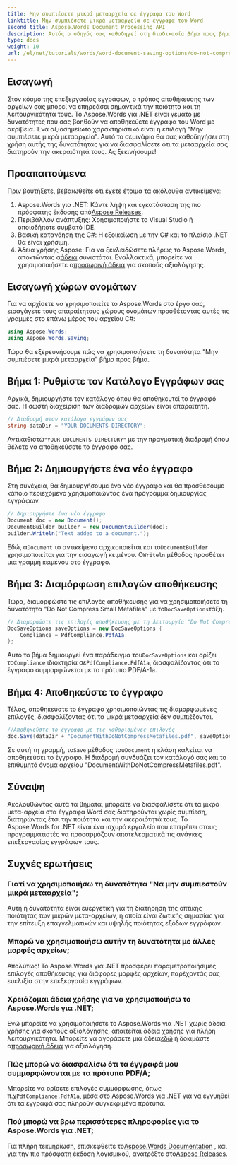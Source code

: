 ```yaml
---
title: Μην συμπιέσετε μικρά μετααρχεία σε έγγραφα του Word
linktitle: Μην συμπιέσετε μικρά μετααρχεία σε έγγραφα του Word
second_title: Aspose.Words Document Processing API
description: Αυτός ο οδηγός σας καθοδηγεί στη διαδικασία βήμα προς βήμα χρήσης της δυνατότητας «Να μην συμπιέσετε μικρά μετααρχεία», διασφαλίζοντας ότι τα έγγραφά σας διατηρούν την ακεραιότητα και την ποιότητά τους καθ' όλη τη διάρκεια της διαδικασίας αποθήκευσης.
type: docs
weight: 10
url: /el/net/tutorials/words/word-document-saving-options/do-not-compress-small-metafiles-word-documents/
---
```

## Εισαγωγή

Στον κόσμο της επεξεργασίας εγγράφων, ο τρόπος αποθήκευσης των αρχείων σας μπορεί να επηρεάσει σημαντικά την ποιότητα και τη λειτουργικότητά τους. Το Aspose.Words για .NET είναι γεμάτο με δυνατότητες που σας βοηθούν να αποθηκεύετε έγγραφα του Word με ακρίβεια. Ένα αξιοσημείωτο χαρακτηριστικό είναι η επιλογή "Μην συμπιέσετε μικρά μετααρχεία". Αυτό το σεμινάριο θα σας καθοδηγήσει στη χρήση αυτής της δυνατότητας για να διασφαλίσετε ότι τα μετααρχεία σας διατηρούν την ακεραιότητά τους. Ας ξεκινήσουμε!

## Προαπαιτούμενα

Πριν βουτήξετε, βεβαιωθείτε ότι έχετε έτοιμα τα ακόλουθα αντικείμενα:

1.  Aspose.Words για .NET: Κάντε λήψη και εγκατάσταση της πιο πρόσφατης έκδοσης από[Aspose Releases](https://releases.aspose.com/words/net/).
2. Περιβάλλον ανάπτυξης: Χρησιμοποιήστε το Visual Studio ή οποιοδήποτε συμβατό IDE.
3. Βασική κατανόηση της C#: Η εξοικείωση με την C# και το πλαίσιο .NET θα είναι χρήσιμη.
4.  Άδεια χρήσης Aspose: Για να ξεκλειδώσετε πλήρως το Aspose.Words, αποκτώντας α[άδεια](https://purchase.aspose.com/buy) συνιστάται. Εναλλακτικά, μπορείτε να χρησιμοποιήσετε α[προσωρινή άδεια](https://purchase.aspose.com/temporary-license/) για σκοπούς αξιολόγησης.

## Εισαγωγή χώρων ονομάτων

Για να αρχίσετε να χρησιμοποιείτε το Aspose.Words στο έργο σας, εισαγάγετε τους απαραίτητους χώρους ονομάτων προσθέτοντας αυτές τις γραμμές στο επάνω μέρος του αρχείου C#:

```csharp
using Aspose.Words;
using Aspose.Words.Saving;
```

Τώρα θα εξερευνήσουμε πώς να χρησιμοποιήσετε τη δυνατότητα "Μην συμπιέσετε μικρά μετααρχεία" βήμα προς βήμα.

## Βήμα 1: Ρυθμίστε τον Κατάλογο Εγγράφων σας

Αρχικά, δημιουργήστε τον κατάλογο όπου θα αποθηκευτεί το έγγραφό σας. Η σωστή διαχείριση των διαδρομών αρχείων είναι απαραίτητη.

```csharp
// Διαδρομή στον κατάλογο εγγράφων σας
string dataDir = "YOUR DOCUMENTS DIRECTORY";
```

 Αντικαθιστώ`"YOUR DOCUMENTS DIRECTORY"` με την πραγματική διαδρομή όπου θέλετε να αποθηκεύσετε το έγγραφό σας.

## Βήμα 2: Δημιουργήστε ένα νέο έγγραφο

Στη συνέχεια, θα δημιουργήσουμε ένα νέο έγγραφο και θα προσθέσουμε κάποιο περιεχόμενο χρησιμοποιώντας ένα πρόγραμμα δημιουργίας εγγράφων.

```csharp
// Δημιουργήστε ένα νέο έγγραφο
Document doc = new Document();
DocumentBuilder builder = new DocumentBuilder(doc);
builder.Writeln("Text added to a document.");
```

 Εδώ, α`Document` το αντικείμενο αρχικοποιείται και το`DocumentBuilder` χρησιμοποιείται για την εισαγωγή κειμένου. Ο`Writeln` μέθοδος προσθέτει μια γραμμή κειμένου στο έγγραφο.

## Βήμα 3: Διαμόρφωση επιλογών αποθήκευσης

 Τώρα, διαμορφώστε τις επιλογές αποθήκευσης για να χρησιμοποιήσετε τη δυνατότητα "Do Not Compress Small Metafiles" με το`DocSaveOptions`τάξη.

```csharp
// Διαμορφώστε τις επιλογές αποθήκευσης με τη λειτουργία "Do Not Compress Small Metafiles".
DocSaveOptions saveOptions = new DocSaveOptions {
    Compliance = PdfCompliance.PdfA1a
};
```

 Αυτό το βήμα δημιουργεί ένα παράδειγμα του`DocSaveOptions` και ορίζει το`Compliance` ιδιοκτησία σε`PdfCompliance.PdfA1a`, διασφαλίζοντας ότι το έγγραφο συμμορφώνεται με το πρότυπο PDF/A-1a.

## Βήμα 4: Αποθηκεύστε το έγγραφο

Τέλος, αποθηκεύστε το έγγραφο χρησιμοποιώντας τις διαμορφωμένες επιλογές, διασφαλίζοντας ότι τα μικρά μετααρχεία δεν συμπιέζονται.

```csharp
//Αποθηκεύστε το έγγραφο με τις καθορισμένες επιλογές
doc.Save(dataDir + "DocumentWithDoNotCompressMetafiles.pdf", saveOptions);
```

 Σε αυτή τη γραμμή, το`Save` μέθοδος του`Document` η κλάση καλείται να αποθηκεύσει το έγγραφο. Η διαδρομή συνδυάζει τον κατάλογό σας και το επιθυμητό όνομα αρχείου "DocumentWithDoNotCompressMetafiles.pdf".

## Σύναψη

Ακολουθώντας αυτά τα βήματα, μπορείτε να διασφαλίσετε ότι τα μικρά μετα-αρχεία στα έγγραφα Word σας διατηρούνται χωρίς συμπίεση, διατηρώντας έτσι την ποιότητα και την ακεραιότητά τους. Το Aspose.Words for .NET είναι ένα ισχυρό εργαλείο που επιτρέπει στους προγραμματιστές να προσαρμόζουν αποτελεσματικά τις ανάγκες επεξεργασίας εγγράφων τους.

## Συχνές ερωτήσεις

### Γιατί να χρησιμοποιήσω τη δυνατότητα "Να μην συμπιεστούν μικρά μετααρχεία";

Αυτή η δυνατότητα είναι ευεργετική για τη διατήρηση της οπτικής ποιότητας των μικρών μετα-αρχείων, η οποία είναι ζωτικής σημασίας για την επίτευξη επαγγελματικών και υψηλής ποιότητας εξόδων εγγράφων.

### Μπορώ να χρησιμοποιήσω αυτήν τη δυνατότητα με άλλες μορφές αρχείων;

Απολύτως! Το Aspose.Words για .NET προσφέρει παραμετροποιήσιμες επιλογές αποθήκευσης για διάφορες μορφές αρχείων, παρέχοντάς σας ευελιξία στην επεξεργασία εγγράφων.

### Χρειάζομαι άδεια χρήσης για να χρησιμοποιήσω το Aspose.Words για .NET;

Ενώ μπορείτε να χρησιμοποιήσετε το Aspose.Words για .NET χωρίς άδεια χρήσης για σκοπούς αξιολόγησης, απαιτείται άδεια χρήσης για πλήρη λειτουργικότητα. Μπορείτε να αγοράσετε μια άδεια[εδώ](https://purchase.aspose.com/buy) ή δοκιμάστε α[προσωρινή άδεια](https://purchase.aspose.com/temporary-license/) για αξιολόγηση.

### Πώς μπορώ να διασφαλίσω ότι τα έγγραφά μου συμμορφώνονται με τα πρότυπα PDF/A;

 Μπορείτε να ορίσετε επιλογές συμμόρφωσης, όπως π.χ`PdfCompliance.PdfA1a`, μέσα στο Aspose.Words για .NET για να εγγυηθεί ότι τα έγγραφά σας πληρούν συγκεκριμένα πρότυπα.

### Πού μπορώ να βρω περισσότερες πληροφορίες για το Aspose.Words για .NET;

 Για πλήρη τεκμηρίωση, επισκεφθείτε το[Aspose.Words Documentation](https://reference.aspose.com/words/net/) , και για την πιο πρόσφατη έκδοση λογισμικού, ανατρέξτε στο[Aspose Releases](https://releases.aspose.com/words/net/).